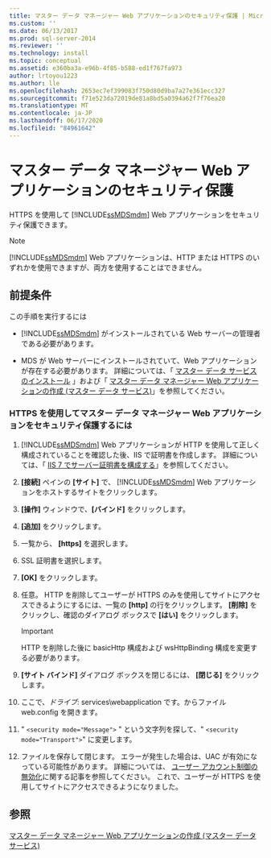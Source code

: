 ```yaml
---
title: マスター データ マネージャー Web アプリケーションのセキュリティ保護 | Microsoft Docs
ms.custom: ''
ms.date: 06/13/2017
ms.prod: sql-server-2014
ms.reviewer: ''
ms.technology: install
ms.topic: conceptual
ms.assetid: e360ba3a-e96b-4f85-b588-ed1f767fa973
author: lrtoyou1223
ms.author: lle
ms.openlocfilehash: 2653ec7ef399083f750d80d9ba7a27e361ecc327
ms.sourcegitcommit: f71e523da72019de81a8bd5a0394a62f7f76ea20
ms.translationtype: MT
ms.contentlocale: ja-JP
ms.lasthandoff: 06/17/2020
ms.locfileid: "84961642"
---
```

# <a name="secure-a-master-data-manager-web-application"></a>マスター データ マネージャー Web アプリケーションのセキュリティ保護
  HTTPS を使用して [!INCLUDE[ssMDSmdm](../../includes/ssmdsmdm-md.md)] Web アプリケーションをセキュリティ保護できます。  
  
> [!NOTE]  
>  [!INCLUDE[ssMDSmdm](../../includes/ssmdsmdm-md.md)] Web アプリケーションは、HTTP または HTTPS のいずれかを使用できますが、両方を使用することはできません。  
  
## <a name="prerequisites"></a>前提条件  
 この手順を実行するには  
  
-   [!INCLUDE[ssMDSmdm](../../includes/ssmdsmdm-md.md)] がインストールされている Web サーバーの管理者である必要があります。  
  
-   MDS が Web サーバーにインストールされていて、Web アプリケーションが存在する必要があります。 詳細については、「 [マスター データ サービスのインストール](install-master-data-services.md) 」および「 [マスター データ マネージャー Web アプリケーションの作成 &#40;マスター データ サービス&#41;](create-a-master-data-manager-web-application-master-data-services.md)」を参照してください。  
  
### <a name="to-secure-the-master-data-manager-web-application-with-https"></a>HTTPS を使用してマスター データ マネージャー Web アプリケーションをセキュリティ保護するには  
  
1.  [!INCLUDE[ssMDSmdm](../../includes/ssmdsmdm-md.md)] Web アプリケーションが HTTP を使用して正しく構成されていることを確認した後、IIS で証明書を作成します。 詳細については、「 [IIS 7 でサーバー証明書を構成する](https://technet.microsoft.com/library/cc732230\(WS.10\).aspx)」を参照してください。  
  
2.  **[接続]** ペインの **[サイト]** で、 [!INCLUDE[ssMDSmdm](../../includes/ssmdsmdm-md.md)] Web アプリケーションをホストするサイトをクリックします。  
  
3.  **[操作]** ウィンドウで、**[バインド]** をクリックします。  
  
4.  **[追加]** をクリックします。  
  
5.  一覧から、 **[https]** を選択します。  
  
6.  SSL 証明書を選択します。  
  
7.  **[OK]** をクリックします。  
  
8.  任意。 HTTP を削除してユーザーが HTTPS のみを使用してサイトにアクセスできるようにするには、一覧の **[http]** の行をクリックします。 **[削除]** をクリックし、確認のダイアログ ボックスで **[はい]** をクリックします。  
  
    > [!IMPORTANT]  
    >  HTTP を削除した後に basicHttp 構成および wsHttpBinding 構成を変更する必要があります。  
  
9. **[サイト バインド]** ダイアログ ボックスを閉じるには、 **[閉じる]** をクリックします。  
  
10. ここで、*ドライブ*: services\webapplication です。からファイル web.config を開きます。  
  
11. " `<security mode="Message">` " という文字列を探して、" `<security mode="Transport">`" に変更します。  
  
12. ファイルを保存して閉じます。 エラーが発生した場合は、UAC が有効になっている可能性があります。 詳細については、 [ユーザー アカウント制御の無効化](https://technet.microsoft.com/library/cc709691\(WS.10\).aspx)に関する記事を参照してください。 これで、ユーザーが HTTPS を使用してサイトにアクセスできるようになりました。  
  
## <a name="see-also"></a>参照  
 [マスター データ マネージャー Web アプリケーションの作成 &#40;マスター データ サービス&#41;](create-a-master-data-manager-web-application-master-data-services.md)  
  
  
